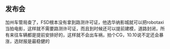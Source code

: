 
## 发布会

加州车管局查了，FSD根本没有拿到路测许可证，他选华纳影城就可以把robotaxi当拍电影，这样就不需要路测许可证，而且到时候还可以提前建模，道路封闭，所有来往车辆都是提前安排好的，这样就不会出车祸，拍个CG，10.10说不定还会暴涨，选财报是最稳健的